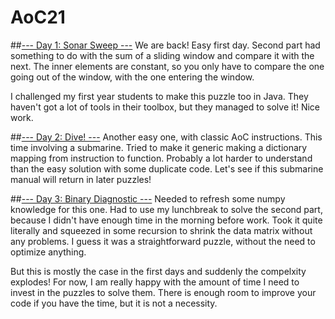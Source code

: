 # AoC21

##[--- Day 1: Sonar Sweep ---](http://adventofcode.com/2021/day/1)
We are back! Easy first day. Second part had something to do with
the sum of a sliding window and compare it with the next. The inner elements
are constant, so you only have to compare the one going out of the window, with
the one entering the window.

I challenged my first year students to make this puzzle too in Java.
They haven't got a lot of tools in their toolbox, but they managed to
solve it! Nice work.

##[--- Day 2: Dive! ---](http://adventofcode.com/2021/day/2)
Another easy one, with classic AoC instructions. This time involving a
submarine. Tried to make it generic making a dictionary mapping from 
instruction to function. Probably a lot harder to understand than the
easy solution with some duplicate code. Let's see if this submarine
manual will return in later puzzles!

##[--- Day 3: Binary Diagnostic ---](http://adventofcode.com/2021/day/3)
Needed to refresh some numpy knowledge for this one. Had to use my lunchbreak
to solve the second part, because I didn't have enough time in the morning
before work. Took it quite literally and squeezed in some recursion to shrink
the data matrix without any problems. I guess it was a straightforward puzzle,
without the need to optimize anything. 

But this is mostly the case in the first days and suddenly
the compelxity explodes! For now, I am really happy with the amount of time
I need to invest in the puzzles to solve them. There is enough room to improve
your code if you have the time, but it is not a necessity.
